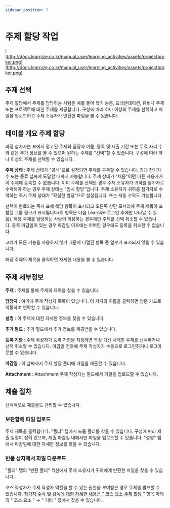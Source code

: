 ```yaml
---
sidebar_position: 5
---
```


# 주제 할당 작업

![http://docs.learnize.co.kr/manual_user/learning_activities/assets/projectbroker.png](http://docs.learnize.co.kr/manual_user/learning_activities/assets/projectbroker.png)

## 주제 선택

주제 할당에서 주제를 담당하는 사람은 예를 들어 학기 논문, 프레젠테이션, 웨비나 주제 또는 프로젝트에 대한 주제를 제공합니다. 구성에 따라 하나 이상의 주제를 선택하고 파일을 업로드하고 주제 소유자가 반환한 파일을 볼 수 있습니다.

## 테이블 개요 주제 할당

과정 참가자는 표에서 광고된 주제와 담당자 이름, 등록 및 제출 기간 또는 무료 자리 수와 같은 추가 정보를 볼 수 있으며 원하는 주제를 "선택"할 수 있습니다. 구성에 따라 하나 이상의 주제를 선택할 수 있습니다.

**주제 상태** : 주제 상태가 "공석"으로 설정되면 주제를 구독할 수 있습니다. 최대 참가자 수 또는 종료 날짜에 도달할 때까지 가능합니다. 주제 상태가 "채움"이면 다른 사용자가 이 주제에 등록할 수 없습니다. 이미 주제를 선택한 경우 주제 소유자가 귀하를 참가자로 수락해야 하는 경우 주제 상태는 "임시 할당"입니다. 주제 소유자가 귀하를 참가자로 수락하는 즉시 주제 상태가 "확실한 할당"으로 설정됩니다. 또는 자동 수락도 가능합니다.

선택이 완료되는 즉시 표에 해당 항목이 표시되고 오른쪽 상단 모서리에 주제 제목이 포함된 그룹 링크가 표시됩니다(이 항목은 다음 Learnize 로그인 후에만 나타날 수 있음). 해당 주제를 담당하는 사람이 허용하는 경우에만 주제를 선택 취소할 수 있습니다. 등록 마감일이 있는 경우 마감일 이후에는 어떠한 경우에도 등록을 취소할 수 없습니다.

코치가 모든 기능을 사용하지 않기 때문에 나열된 항목 중 일부가 표시되지 않을 수 있습니다.

해당 주제의 제목을 클릭하면 자세한 내용을 볼 수 있습니다.

## 주제 세부정보

**주제** : 주제를 통해 주제의 제목을 찾을 수 있습니다.

**담당자** : 여기에 주제 작성자 목록이 있습니다. 이 저자의 이름을 클릭하면 방문 카드로 이동하여 연락할 수 있습니다.

**설명** : 이 주제에 대한 자세한 정보를 찾을 수 있습니다.

**추가 필드** : 추가 필드에서 추가 정보를 제공받을 수 있습니다.

**등록 기한** : 주제 작성자가 등록 기한을 지정하면 특정 기간 내에만 주제를 선택하거나 선택 취소할 수 있습니다. 마감일 전후에 주제 작성자가 수동으로 로그인하거나 로그아웃할 수 있습니다.

**마감일** : 이 날짜까지 주제 할당 폴더에 파일을 제출할 수 있습니다.

**Attachment** : Attachment 주제 작성자는 필드에서 파일을 업로드할 수 있습니다.

## 제출 절차

선택적으로 제출물도 관리할 수 있습니다.

### 보관함에 파일 업로드

주제 제목을 클릭합니다. "폴더" 탭에서 드롭 폴더를 찾을 수 있습니다. 구성에 따라 제출 일정이 잡혀 있으며, 제출 마감일 내에서만 파일을 업로드할 수 있습니다. "설명" 탭에서 마감일에 대한 자세한 정보를 찾을 수 있습니다.

### 반품 상자에서 파일 다운로드

"폴더" 탭의 "반환 폴더" 섹션에서 주제 소유자가 귀하에게 반환한 파일을 찾을 수 있습니다.

코스 작성자가 주제 작성자 역할을 할 수 있는 권한을 부여받은 경우 주제를 발표할 수 있습니다. [참가자 수락 및 감독에 대한 자세한 내용은 " 코스 요소 주제 할당](http://docs.learnize.co.kr/manual_user/course_elements/Other/#Other-_bb_themenvergabe) " 항목 아래의 " 코스 요소 " → " 기타 " 장에서 찾을 수 있습니다 .